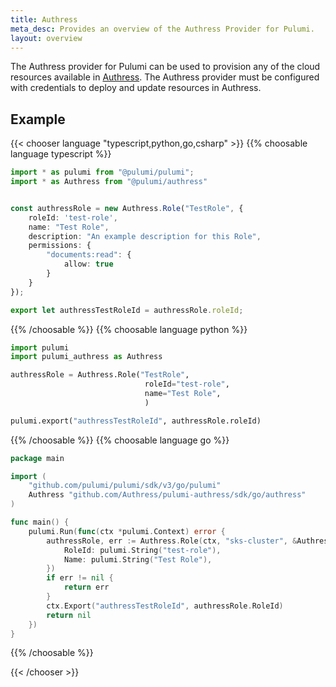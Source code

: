 ```yaml
---
title: Authress
meta_desc: Provides an overview of the Authress Provider for Pulumi.
layout: overview
---
```


The Authress provider for Pulumi can be used to provision any of the cloud resources available in [Authress](https://authress.io/).
The Authress provider must be configured with credentials to deploy and update resources in Authress.

## Example

{{< chooser language "typescript,python,go,csharp" >}}
{{% choosable language typescript %}}

```typescript
import * as pulumi from "@pulumi/pulumi";
import * as Authress from "@pulumi/authress"


const authressRole = new Authress.Role("TestRole", {
    roleId: 'test-role',
    name: "Test Role",
    description: "An example description for this Role",
    permissions: {
        "documents:read": {
            allow: true
        }
    }
});

export let authressTestRoleId = authressRole.roleId;
```

{{% /choosable %}}
{{% choosable language python %}}

```python
import pulumi
import pulumi_authress as Authress

authressRole = Authress.Role("TestRole",
                              roleId="test-role",
                              name="Test Role",
                              )

pulumi.export("authressTestRoleId", authressRole.roleId)
```

{{% /choosable %}}
{{% choosable language go %}}

```go
package main

import (
	"github.com/pulumi/pulumi/sdk/v3/go/pulumi"
	Authress "github.com/Authress/pulumi-authress/sdk/go/authress"
)

func main() {
	pulumi.Run(func(ctx *pulumi.Context) error {
		authressRole, err := Authress.Role(ctx, "sks-cluster", &Authress.RoleArgs{
			RoleId: pulumi.String("test-role"),
            Name: pulumi.String("Test Role"),
		})
		if err != nil {
			return err
		}
		ctx.Export("authressTestRoleId", authressRole.RoleId)
		return nil
	})
}
```

{{% /choosable %}}

{{< /chooser >}}